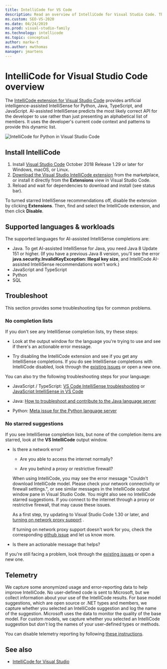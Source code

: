 ```yaml
---
title: IntelliCode for VS Code
description: Read an overview of IntelliCode for Visual Studio Code. The IntelliCode extension provides AI-assisted IntelliSense for Python, Java, TypeScript, and JavaScript.
ms.custom: SEO-VS-2020
ms.date: 04/24/2019
ms.prod: visual-studio-family
ms.technology: intellicode
ms.topic: conceptual
author: markw-t
ms.author: mwthomas
manager: jmartens
---
```

# IntelliCode for Visual Studio Code overview

The [IntelliCode extension for Visual Studio Code](https://marketplace.visualstudio.com/items?itemName=VisualStudioExptTeam.vscodeintellicode) provides artificial intelligence-assisted IntelliSense for Python, Java, TypeScript, and JavaScript. AI-assisted IntelliSense predicts the most likely correct API for the developer to use rather than just presenting an alphabetical list of members. It uses the developer's current code context and patterns to provide this dynamic list.

![IntelliCode for Python in Visual Studio Code](media/python-intellicode.gif)


## Install IntelliCode

1. Install [Visual Studio Code](https://code.visualstudio.com/) October 2018 Release 1.29 or later for Windows, macOS, or Linux.
2. [Download the Visual Studio IntelliCode extension](https://marketplace.visualstudio.com/items?itemName=VisualStudioExptTeam.vscodeintellicode) from the marketplace, or install it directly from the **Extensions** view in Visual Studio Code.
3. Reload and wait for dependencies to download and install (see status bar).

To turned starred IntelliSense recommendations off, disable the extension by clicking **Extensions**. Then, find and select the IntelliCode extension, and then click **Disable**.

## Supported languages & workloads

The supported languages for AI-assisted IntelliSense completions are:
- Java. To get AI-assisted IntelliSense for Java, you need Java 8 Update 151 or higher. (If you have a previous Java 8 version, you'll see the error **java.security.InvalidKeyException: Illegal key size**, and IntelliCode AI-assisted IntelliSense recommendations won't work.)
- JavaScript and TypeScript
- Python
- SQL

## Troubleshoot

This section provides some troubleshooting tips for common problems.

### No completion lists

If you don't see any IntelliSense completion lists, try these steps:

- Look at the output window for the language you're trying to use and see if there's an actionable error message.

- Try disabling the IntelliCode extension and see if you get any IntelliSense completions. If you do see IntelliSense completions with IntelliCode disabled, look through the [existing issues](https://github.com/MicrosoftDocs/intellicode/issues) or open a new one.

You can also try the following troubleshooting steps for your language:

- JavaScript / TypeScript: [VS Code IntelliSense troubleshooting](https://code.visualstudio.com/docs/editor/intellisense#_troubleshooting) or [JavaScript IntelliSense in VS Code](https://code.visualstudio.com/docs/languages/javascript#_intellisense)

- Java: [How to troubleshoot and contribute to the Java language server](https://code.visualstudio.com/docs/java/java-faq#_how-to-troubleshoot-and-contribute-to-the-java-language-server)

- Python: [Meta issue for the Python language server](https://github.com/Microsoft/vscode-python/issues/2177)


### No starred suggestions

If you see IntelliSense completion lists, but none of the completion items are starred, look at the **VS IntelliCode** output window.

- Is there a network error?

  - Are you able to access the internet normally?

  - Are you behind a proxy or restrictive firewall?

   When using IntelliCode, you may see the error message "Couldn't download IntelliCode model. Please check your network connectivity or firewall settings.", or see similar messages in the IntelliCode output window pane in Visual Studio Code. You might also see no IntelliCode starred suggestions. If you connect to the internet through a proxy or restrictive firewall, that may cause these issues.

   As a first step, try updating to Visual Studio Code 1.30 or later, and [turning on network proxy support](https://code.visualstudio.com/updates/v1_30#_network-proxy-support-for-extensions) .

   If turning on network proxy support doesn't work for you, check the corresponding [github issue](https://github.com/MicrosoftDocs/intellicode/issues/4) and let us know more.

- Is there an actionable message that helps?

If you're still facing a problem, look through the [existing issues](https://github.com/MicrosoftDocs/intellicode/issues) or open a new one.

## Telemetry

We capture some anonymized usage and error-reporting data to help improve IntelliCode. No user-defined code is sent to Microsoft, but we collect information about your use of the IntelliCode results.  For base model suggestions, which are open source or .NET types and members, we capture whether you selected an IntelliCode suggestion and log the name of the suggestion. Microsoft uses the data to monitor the quality of the base model. For custom models, we capture whether you selected an IntelliCode suggestion but *don't* log the names of your user-defined types or methods.

You can disable telemetry reporting by following [these instructions](https://code.visualstudio.com/docs/supporting/faq#_how-to-disable-telemetry-reporting).

## See also

- [IntelliCode for Visual Studio](intellicode-visual-studio.md)
